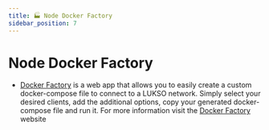 ```yaml
---
title: 🏭 Node Docker Factory
sidebar_position: 7
---
```


# Node Docker Factory

- [Docker Factory](https://docker-factory.lukso.tech) is a web app that allows you to easily create a custom docker-compose file to connect to a LUKSO network. Simply select your desired clients, add the additional options, copy your generated docker-compose file and run it. For more information visit the [Docker Factory](https://docker-factory.lukso.tech) website
